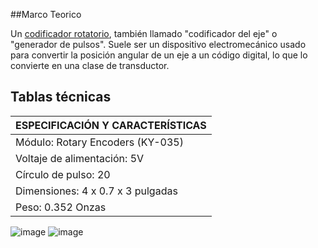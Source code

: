 ##Marco Teorico

Un <u>codificador rotatorio</u>, también llamado "codificador del eje" o "generador de pulsos".
Suele ser un dispositivo electromecánico usado para convertir la posición angular de un eje a un código digital, lo que lo convierte en una clase de transductor. 

## Tablas técnicas

| ESPECIFICACIÓN Y CARACTERÍSTICAS |
| :--- |
| Módulo: Rotary Encoders (KY-035) |
| Voltaje de alimentación: 5V |
| Círculo de pulso: 20 |
| Dimensiones: ‎4 x 0.7 x 3 pulgadas |
| Peso: 0.352 Onzas |

![image](https://user-images.githubusercontent.com/79485246/144540341-a0235f7c-032f-4a72-8e96-4aeae9c9bbb5.png)
![image](https://user-images.githubusercontent.com/79485246/144543260-97e09c03-6092-4ff0-a6f3-98debacaff9e.png)
